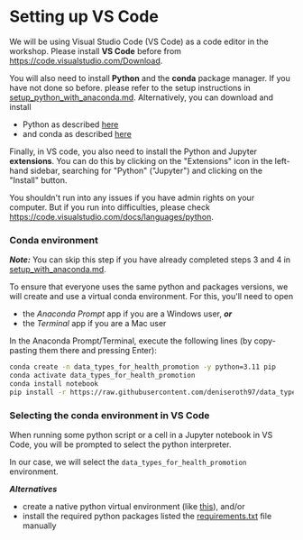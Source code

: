 # Setting up VS Code

We will be using Visual Studio Code (VS Code) as a code editor in the workshop.
Please install **VS Code** before from https://code.visualstudio.com/Download.

You will also need to install **Python** and the **conda** package manager.
If you have not done so before. please refer to the setup instructions in [setup_python_with_anaconda.md](./setup_with_anaconda.md).
Alternatively, you can download and install

- Python as described [here](https://www.python.org/downloads)
- and conda as described [here](https://conda.io/projects/conda/en/latest/user-guide/install)

Finally, in VS code, you also need to install the Python and Jupyter **extensions**.
You can do this by clicking on the "Extensions" icon in the left-hand sidebar, searching for "Python" ("Jupyter") and clicking on the "Install" button.

You shouldn't run into any issues if you have admin rights on your computer.
But if you run into difficulties, please check https://code.visualstudio.com/docs/languages/python.


### Conda environment

**_Note:_** You can skip this step if you have already completed steps 3 and 4 in [setup_with_anaconda.md](./setup_with_anaconda.md).

To ensure that everyone uses the same python and packages versions, we will create and use a virtual conda environment.
For this, you'll need to open 

- the *Anaconda Prompt* app if you are a Windows user, **_or_**
- the *Terminal* app if you are a Mac user

In the Anaconda Prompt/Terminal, execute the following lines (by copy-pasting them there and pressing Enter):

```bash
conda create -n data_types_for_health_promotion -y python=3.11 pip
conda activate data_types_for_health_promotion
conda install notebook
pip install -r https://raw.githubusercontent.com/deniseroth97/data_types_for_health_promotion/main/abm/setup/requirements.txt
```

### Selecting the conda environment in VS Code

When running some python script or a cell in a Jupyter notebook in VS Code, you will be prompted to select the python interpreter.



In our case, we will select the `data_types_for_health_promotion` environment.


**_Alternatives_** 

- create a native python virtual environment (like [this](https://realpython.com/lessons/creating-virtual-environment/)), and/or
- install the required python packages listed the [requirements.txt](setup/requirements.txt) file manually
